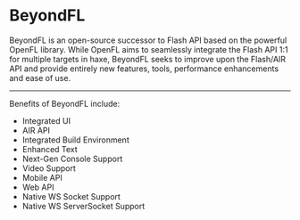 # BeyondFL

BeyondFL is an open-source successor to Flash API based on the powerful OpenFL library. While OpenFL aims to seamlessly integrate the Flash API 1:1 for multiple targets in haxe, BeyondFL seeks to improve upon the Flash/AIR API and provide entirely new features, tools, performance enhancements and ease of use.

---------------------------------------------------------------

Benefits of BeyondFL include:

- Integrated UI
- AIR API
- Integrated Build Environment
- Enhanced Text
- Next-Gen Console Support
- Video Support
- Mobile API
- Web API
- Native WS Socket Support
- Native WS ServerSocket Support
